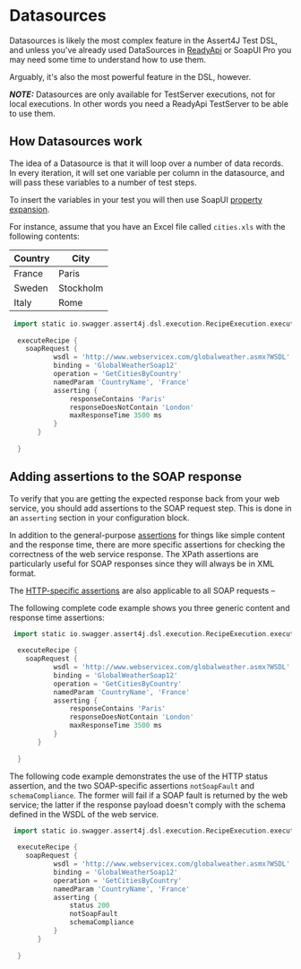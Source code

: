 # Datasources

Datasources is likely the most complex feature in the Assert4J Test DSL, and unless you've already used DataSources in 
[ReadyApi](https://smartbear.com/product/ready-api/overview/) or SoapUI Pro you may need some time to understand how to use them. 

Arguably, it's also the most powerful feature in the DSL, however.

***NOTE:*** Datasources are only available for TestServer executions, not for local executions. In other words you need a ReadyApi TestServer 
to be able to use them.

## How Datasources work
 
The idea of a Datasource is that it will loop over a number of data records. In every iteration, it will set one variable 
per column in the datasource, and will pass these variables to a number of test steps.

To insert the variables in your test you will then use SoapUI [property expansion](https://www.soapui.org/scripting---properties/property-expansion.html).

For instance, assume that you have an Excel file called ```cities.xls``` with the following contents:

|Country|City|
|-------|-----|
|France | Paris |
|Sweden | Stockholm |
|Italy | Rome |



```groovy
 import static io.swagger.assert4j.dsl.execution.RecipeExecution.executeRecipe
 
  executeRecipe {
    soapRequest {
           wsdl = 'http://www.webservicex.com/globalweather.asmx?WSDL'
           binding = 'GlobalWeatherSoap12'
           operation = 'GetCitiesByCountry'
           namedParam 'CountryName', 'France'
           asserting {
               responseContains 'Paris'
               responseDoesNotContain 'London'
               maxResponseTime 3500 ms
           }
       }
     
  }
```

## Adding assertions to the SOAP response

To verify that you are getting the expected response back from your web service, you should add assertions to the SOAP
 request step. This is done in an ```asserting``` section in your configuration block.

In addition to the general-purpose [assertions](Assertions.md#standard-assertions) for things like simple content and the response
time, there are more specific assertions for checking the correctness of the web service response. The XPath assertions 
are particularly useful for SOAP responses since they will always be in XML format.

The [HTTP-specific assertions](Assertions.md#http-specific-assertions) are also applicable to all SOAP requests – 

The following complete code example shows you three generic content and response time assertions:

```groovy
 import static io.swagger.assert4j.dsl.execution.RecipeExecution.executeRecipe
 
  executeRecipe {
    soapRequest {
           wsdl = 'http://www.webservicex.com/globalweather.asmx?WSDL'
           binding = 'GlobalWeatherSoap12'
           operation = 'GetCitiesByCountry'
           namedParam 'CountryName', 'France'
           asserting {
               responseContains 'Paris'
               responseDoesNotContain 'London'
               maxResponseTime 3500 ms
           }
       }
     
  }
```

The following code example demonstrates the use of the HTTP status assertion, and the two SOAP-specific assertions ```notSoapFault``` and
```schemaCompliance```. The former will fail if a SOAP fault is returned by the web service; the latter if the response
payload doesn't comply with the schema defined in the WSDL of the web service.

```groovy
 import static io.swagger.assert4j.dsl.execution.RecipeExecution.executeRecipe
 
  executeRecipe {
    soapRequest {
           wsdl = 'http://www.webservicex.com/globalweather.asmx?WSDL'
           binding = 'GlobalWeatherSoap12'
           operation = 'GetCitiesByCountry'
           namedParam 'CountryName', 'France'
           asserting {
               status 200
               notSoapFault
               schemaCompliance
           }
       }
     
  }
```


